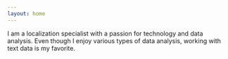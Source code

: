 ```yaml
---
layout: home
---
```

I am a localization specialist with a passion for technology and data analysis. Even though I enjoy various types of data analysis, working with text data is my favorite. 




